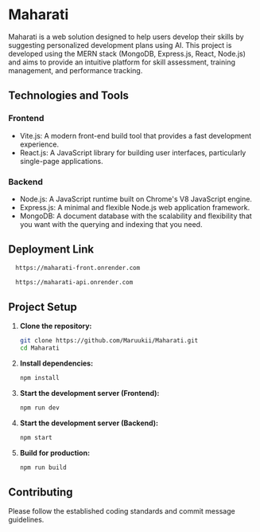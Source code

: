 # Maharati

Maharati is a web solution designed to help users develop their skills by suggesting personalized development plans using AI. This project is developed using the MERN stack (MongoDB, Express.js, React, Node.js) and aims to provide an intuitive platform for skill assessment, training management, and performance tracking.

## Technologies and Tools

### Frontend

- Vite.js: A modern front-end build tool that provides a fast development experience.
- React.js: A JavaScript library for building user interfaces, particularly single-page applications.

### Backend

- Node.js: A JavaScript runtime built on Chrome's V8 JavaScript engine.
- Express.js: A minimal and flexible Node.js web application framework.
- MongoDB: A document database with the scalability and flexibility that you want with the querying and indexing that you need.

## Deployment Link

```bash
  https://maharati-front.onrender.com
```

```bash
  https://maharati-api.onrender.com
```

## Project Setup

1. **Clone the repository:**

   ```bash
   git clone https://github.com/Maruukii/Maharati.git
   cd Maharati
   ```

2. **Install dependencies:**

   ```bash
   npm install
   ```

3. **Start the development server (Frontend):**

   ```bash
   npm run dev
   ```

4. **Start the development server (Backend):**

   ```bash
   npm start
   ```

5. **Build for production:**

   ```bash
   npm run build
   ```

## Contributing

Please follow the established coding standards and commit message guidelines.
